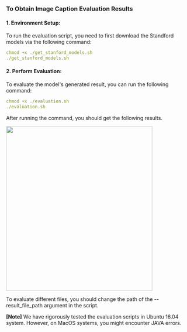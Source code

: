 ### To Obtain Image Caption Evaluation Results

#### 1. Environment Setup:

To run the evaluation script, you need to first download the Standford models via the following command:
```yaml
chmod +x ./get_stanford_models.sh
./get_stanford_models.sh
```
#### 2. Perform Evaluation:

To evaluate the model's generated result, you can run the following command:
```yaml
chmod +x ./evaluation.sh
./evaluation.sh
```

After running the command, you should get the following results.

<img src="https://github.com/yxuansu/MAGIC/blob/main/image_captioning/evaluation/evaluation_result.png" width="400" height="450">




To evaluate different files, you should change the path of the --result_file_path argument in the script.

**[Note]** We have rigorously tested the evaluation scripts in Ubuntu 16.04 system. However, on MacOS systems, you might encounter JAVA errors.
